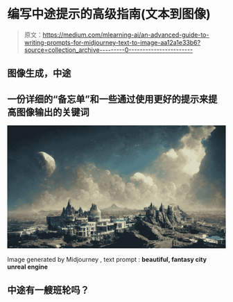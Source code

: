 # 编写中途提示的高级指南(文本到图像)

> 原文：<https://medium.com/mlearning-ai/an-advanced-guide-to-writing-prompts-for-midjourney-text-to-image-aa12a1e33b6?source=collection_archive---------0----------------------->

## 图像生成，中途

## 一份详细的“备忘单”和一些通过使用更好的提示来提高图像输出的关键词

![](img/8df65e77e6ada53a073e95d83b20aafa.png)

Image generated by Midjourney , text prompt : **beautiful, fantasy city unreal engine**

## 中途有一艘班轮吗？